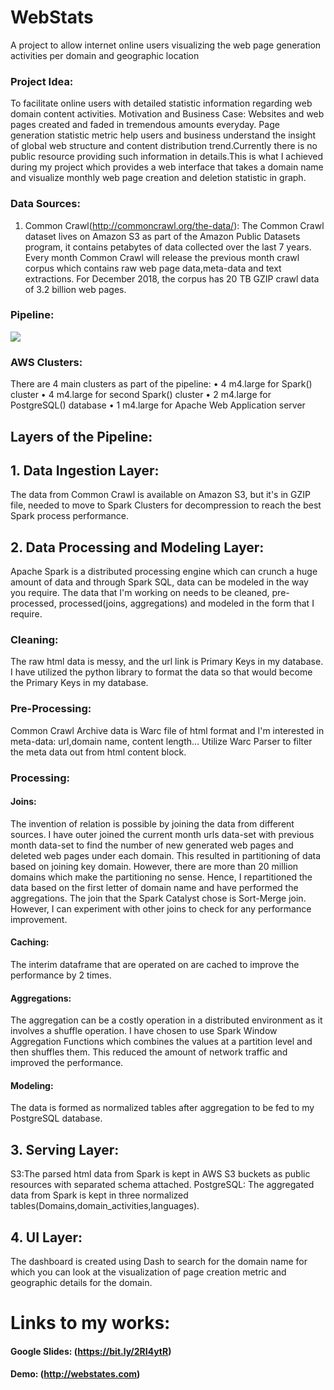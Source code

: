 # WebStats
A project to allow internet online users visualizing the web page generation activities per domain and geographic location

### Project Idea:
To facilitate online users with detailed statistic information regarding web domain content activities.
Motivation and Business Case:
Websites and web pages created and faded in tremendous amounts everyday.
Page generation statistic metric help users and business understand the insight of global web structure and content distribution trend.Currently there is no public resource providing such information in details.This is what I achieved during my project which provides a web interface that takes a domain name and visualize monthly web page creation and deletion statistic in graph.

### Data Sources:
1.	Common Crawl(http://commoncrawl.org/the-data/): The Common Crawl dataset lives on Amazon S3 as part of the Amazon Public Datasets program, it contains petabytes of data collected over the last 7 years. Every month Common Crawl will release the previous month crawl corpus which contains raw web page data,meta-data and text extractions. For December 2018, the corpus has 20 TB GZIP crawl data of 3.2 billion web pages.

### Pipeline:
![](scr/img/Pipeline.png)
### AWS Clusters:
There are 4 main clusters as part of the pipeline:
•	4 m4.large for Spark() cluster
•	4 m4.large for second Spark() cluster
•	2 m4.large for PostgreSQL() database
•	1 m4.large for Apache Web Application server


## Layers of the Pipeline:
## 1.	Data Ingestion Layer:
The data from Common Crawl is available on Amazon S3, but it's in GZIP file, needed to move to Spark Clusters for decompression to reach the best Spark process performance.
## 2.	Data Processing and Modeling Layer:
Apache Spark is a distributed processing engine which can crunch a huge amount of data and through Spark SQL, data can be modeled in the way you require. The data that I'm working on needs to be cleaned, pre-processed, processed(joins, aggregations) and modeled in the form that I require.
### Cleaning:
The raw html data is messy, and the url link is Primary Keys in my database. I have utilized the python library to format the data so that would become the Primary Keys in my database.
### Pre-Processing:
Common Crawl Archive data is Warc file of html format and I'm  interested in meta-data: url,domain name, content length...  Utilize Warc Parser to filter the meta data out from html content block.
### Processing:
#### Joins:


The invention of relation is possible by joining the data from different sources. I have outer joined the current month urls data-set with previous month data-set to find the number of new generated web pages and deleted web pages under each domain. This resulted in partitioning of data based on joining key domain. However, there are more than 20 million domains which make the partitioning no sense. Hence, I repartitioned the data based on the first letter of domain name and have performed the aggregations. The join that the Spark Catalyst chose is Sort-Merge join. However, I can experiment with other joins to check for any performance improvement.
#### Caching:
The interim dataframe that are operated on are cached to improve the performance by 2 times.
#### Aggregations:
The aggregation can be a costly operation in a distributed environment as it involves a shuffle operation. I have chosen to use Spark Window Aggregation Functions which combines the values at a partition level and then shuffles them. This reduced the amount of network traffic and improved the performance.
#### Modeling:
The data is formed as normalized tables after aggregation to be fed to my PostgreSQL database.
## 3.	Serving Layer:
S3:The parsed html data from Spark is kept in AWS S3 buckets as public resources with separated schema attached.
PostgreSQL: The aggregated data from Spark is kept in three normalized tables(Domains,domain_activities,languages).
## 4.	UI Layer:
The dashboard is created using Dash to search for the domain name for which you can look at the visualization of page creation metric and geographic details for the domain.

# Links to my works:
#### Google Slides: (https://bit.ly/2RI4ytR)
#### Demo: (http://webstates.com)
